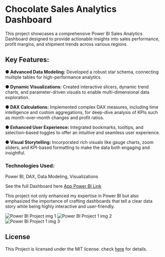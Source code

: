 # Chocolate Sales Analytics Dashboard

This project showcases a comprehensive Power BI Sales Analytics Dashboard designed to provide actionable insights into sales performance, profit margins, and shipment trends across various regions.

## Key Features:
**● Advanced Data Modeling:** Developed a robust star schema, connecting multiple tables for high-performance analytics.

**● Dynamic Visualizations:** Created interactive slicers, dynamic trend charts, and parameter-driven visuals to enable multi-dimensional data exploration.

**● DAX Calculations:** Implemented complex DAX measures, including time intelligence and custom aggregations, for deep-dive analysis of KPIs such as month-over-month changes and profit ratios.

**● Enhanced User Experience:** Integrated bookmarks, tooltips, and selection-based toggles to offer an intuitive and seamless user experience.

**● Visual Storytelling:** Incorporated rich visuals like gauge charts, zoom sliders, and KPI-based formatting to make the data both engaging and insightful.

### Technologies Used:
Power BI, 
DAX, 
Data Modeling, 
Visualizations

See the full Dashboard here [App Power BI Link](https://app.powerbi.com/view?r=eyJrIjoiNjc0ZjIzMjItYmI2Ni00MDViLWI5NTMtYTdhMzFlMzlkMjRhIiwidCI6ImNkZTMwYTU2LTRlYWYtNDA3Ni05ZDc1LTBiZDkxZDhkNWIxZSJ9)

This project not only enhanced my expertise in Power BI but also emphasized the importance of crafting dashboards that tell a clear data story while being highly interactive and user-friendly.

![Power BI Project img 1](https://github.com/user-attachments/assets/f8efda87-604f-492f-ade4-f1d5a369d0a7)
![Power BI Project 1 img 2](https://github.com/user-attachments/assets/80a85966-8097-463e-a211-6a46d30b9586)
![Power BI Project 1 img 3](https://github.com/user-attachments/assets/f5d4e29d-10e5-4135-9e6a-a04074e7ea65)

## License 
This Project is licensed under the MIT license. check [here](https://github.com/Praffulsingh09/Chocolate-Sales-Dashboard/tree/main?tab=MIT-1-ov-file) for details. 
